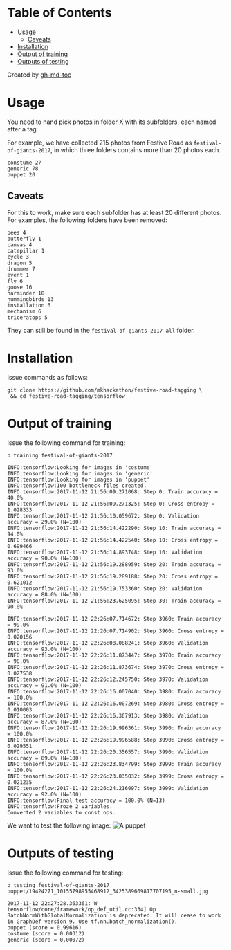 Table of Contents
=================

* [Usage](#usage)
  * [Caveats](#caveats)
* [Installation](#installation)
* [Output of training](#output-of-training)
* [Outputs of testing](#outputs-of-testing)

Created by [gh-md-toc](https://github.com/ekalinin/github-markdown-toc.go)

# Usage
You need to hand pick photos in folder X with its subfolders, each named after a tag. 

For example, we have collected 215 photos from Festive Road as `festival-of-giants-2017`,
in which three folders contains more than 20 photos each.

```
constume 27
generic 78
puppet 20
```

## Caveats
For this to work, make sure each subfolder has at least 20 different photos.
For examples, the following folders have been removed:
```
bees 4
butterfly 1
canvas 4
catepillar 1
cycle 3
dragon 5
drummer 7
event 1
fly 6
goose 16
harminder 18
hummingbirds 13
installation 6
mechanism 6
triceratops 5
```
They can still be found in the `festival-of-giants-2017-all` folder.

# Installation

Issue commands as follows: 
```
git clone https://github.com/mkhackathon/festive-road-tagging \
 && cd festive-road-tagging/tensorflow
```

# Output of training

Issue the following command for training:
```
b training festival-of-giants-2017
```

```
INFO:tensorflow:Looking for images in 'costume'
INFO:tensorflow:Looking for images in 'generic'
INFO:tensorflow:Looking for images in 'puppet'
INFO:tensorflow:100 bottleneck files created.
INFO:tensorflow:2017-11-12 21:56:09.271068: Step 0: Train accuracy = 40.0%
INFO:tensorflow:2017-11-12 21:56:09.271325: Step 0: Cross entropy = 1.028333
INFO:tensorflow:2017-11-12 21:56:10.059672: Step 0: Validation accuracy = 29.0% (N=100)
INFO:tensorflow:2017-11-12 21:56:14.422290: Step 10: Train accuracy = 94.0%
INFO:tensorflow:2017-11-12 21:56:14.422540: Step 10: Cross entropy = 0.699466
INFO:tensorflow:2017-11-12 21:56:14.893748: Step 10: Validation accuracy = 90.0% (N=100)
INFO:tensorflow:2017-11-12 21:56:19.288959: Step 20: Train accuracy = 93.0%
INFO:tensorflow:2017-11-12 21:56:19.289188: Step 20: Cross entropy = 0.621012
INFO:tensorflow:2017-11-12 21:56:19.753360: Step 20: Validation accuracy = 88.0% (N=100)
INFO:tensorflow:2017-11-12 21:56:23.625095: Step 30: Train accuracy = 90.0%
...
INFO:tensorflow:2017-11-12 22:26:07.714672: Step 3960: Train accuracy = 99.0%
INFO:tensorflow:2017-11-12 22:26:07.714902: Step 3960: Cross entropy = 0.020156
INFO:tensorflow:2017-11-12 22:26:08.088241: Step 3960: Validation accuracy = 93.0% (N=100)
INFO:tensorflow:2017-11-12 22:26:11.873447: Step 3970: Train accuracy = 98.0%
INFO:tensorflow:2017-11-12 22:26:11.873674: Step 3970: Cross entropy = 0.027538
INFO:tensorflow:2017-11-12 22:26:12.245750: Step 3970: Validation accuracy = 91.0% (N=100)
INFO:tensorflow:2017-11-12 22:26:16.007040: Step 3980: Train accuracy = 100.0%
INFO:tensorflow:2017-11-12 22:26:16.007269: Step 3980: Cross entropy = 0.010003
INFO:tensorflow:2017-11-12 22:26:16.367913: Step 3980: Validation accuracy = 87.0% (N=100)
INFO:tensorflow:2017-11-12 22:26:19.996361: Step 3990: Train accuracy = 100.0%
INFO:tensorflow:2017-11-12 22:26:19.996588: Step 3990: Cross entropy = 0.029551
INFO:tensorflow:2017-11-12 22:26:20.356557: Step 3990: Validation accuracy = 89.0% (N=100)
INFO:tensorflow:2017-11-12 22:26:23.834799: Step 3999: Train accuracy = 100.0%
INFO:tensorflow:2017-11-12 22:26:23.835032: Step 3999: Cross entropy = 0.021235
INFO:tensorflow:2017-11-12 22:26:24.216097: Step 3999: Validation accuracy = 92.0% (N=100)
INFO:tensorflow:Final test accuracy = 100.0% (N=13)
INFO:tensorflow:Froze 2 variables.
Converted 2 variables to const ops.
```

We want to test the following image:
![A puppet](https://scripts.njae.me.uk/festive-road-pictures/small/2017/festival-of-giants-2017/19424271_10155798955468912_3425389609817707195_n-small.jpg)

# Outputs of testing
Issue the following command for testing:
```
b testing festival-of-giants-2017 puppet/19424271_10155798955468912_3425389609817707195_n-small.jpg
```

```
2017-11-12 22:27:28.363361: W tensorflow/core/framework/op_def_util.cc:334] Op BatchNormWithGlobalNormalization is deprecated. It will cease to work in GraphDef version 9. Use tf.nn.batch_normalization().
puppet (score = 0.99616)
costume (score = 0.00312)
generic (score = 0.00072)
```
